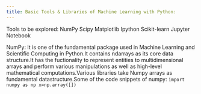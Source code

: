 ```yaml
---
title: Basic Tools & Libraries of Machine Learning with Python:
---
```

Tools to be explored:
NumPy 
Scipy
Matplotlib 
Ipython
Scikit-learn
Jupyter Notebook

NumPy:
It is one of the fundamental package used in Machine Learning and Scientific Computing in Python.It contains ndarrays as its core data structure.It has the fuctionality to represent entities to multidimensional arrays and perform various manipulations as well as high-level mathematical computations.Various libraries take Numpy arrays as fundamental datastructure.Some of the code snippets of numpy:
`import numpy as np
 x=np.array([])`
